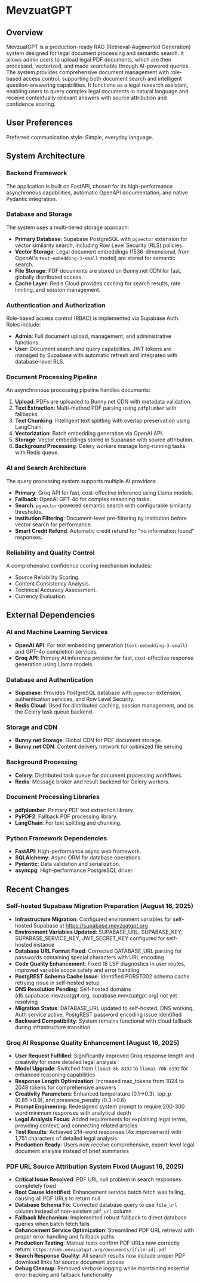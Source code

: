 # MevzuatGPT

## Overview
MevzuatGPT is a production-ready RAG (Retrieval-Augmented Generation) system designed for legal document processing and semantic search. It allows admin users to upload legal PDF documents, which are then processed, vectorized, and made searchable through AI-powered queries. The system provides comprehensive document management with role-based access control, supporting both document search and intelligent question-answering capabilities. It functions as a legal research assistant, enabling users to query complex legal documents in natural language and receive contextually relevant answers with source attribution and confidence scoring.

## User Preferences
Preferred communication style: Simple, everyday language.

## System Architecture

### Backend Framework
The application is built on FastAPI, chosen for its high-performance asynchronous capabilities, automatic OpenAPI documentation, and native Pydantic integration.

### Database and Storage
The system uses a multi-tiered storage approach:
- **Primary Database**: Supabase PostgreSQL with `pgvector` extension for vector similarity search, including Row Level Security (RLS) policies.
- **Vector Storage**: Legal document embeddings (1536-dimensional, from OpenAI's `text-embedding-3-small` model) are stored for semantic search.
- **File Storage**: PDF documents are stored on Bunny.net CDN for fast, globally distributed access.
- **Cache Layer**: Redis Cloud provides caching for search results, rate limiting, and session management.

### Authentication and Authorization
Role-based access control (RBAC) is implemented via Supabase Auth. Roles include:
- **Admin**: Full document upload, management, and administrative functions.
- **User**: Document search and query capabilities.
JWT tokens are managed by Supabase with automatic refresh and integrated with database-level RLS.

### Document Processing Pipeline
An asynchronous processing pipeline handles documents:
1.  **Upload**: PDFs are uploaded to Bunny.net CDN with metadata validation.
2.  **Text Extraction**: Multi-method PDF parsing using `pdfplumber` with fallbacks.
3.  **Text Chunking**: Intelligent text splitting with overlap preservation using LangChain.
4.  **Vectorization**: Batch embedding generation via OpenAI API.
5.  **Storage**: Vector embeddings stored in Supabase with source attribution.
6.  **Background Processing**: Celery workers manage long-running tasks with Redis queue.

### AI and Search Architecture
The query processing system supports multiple AI providers:
-   **Primary**: Groq API for fast, cost-effective inference using Llama models.
-   **Fallback**: OpenAI GPT-4o for complex reasoning tasks.
-   **Search**: `pgvector`-powered semantic search with configurable similarity thresholds.
-   **Institution Filtering**: Document-level pre-filtering by institution before vector search for performance.
-   **Smart Credit Refund**: Automatic credit refund for "no information found" responses.

### Reliability and Quality Control
A comprehensive confidence scoring mechanism includes:
-   Source Reliability Scoring.
-   Content Consistency Analysis.
-   Technical Accuracy Assessment.
-   Currency Evaluation.

## External Dependencies

### AI and Machine Learning Services
-   **OpenAI API**: For text embedding generation (`text-embedding-3-small`) and GPT-4o completion services.
-   **Groq API**: Primary AI inference provider for fast, cost-effective response generation using Llama models.

### Database and Authentication
-   **Supabase**: Provides PostgreSQL database with `pgvector` extension, authentication services, and Row Level Security.
-   **Redis Cloud**: Used for distributed caching, session management, and as the Celery task queue backend.

### Storage and CDN
-   **Bunny.net Storage**: Global CDN for PDF document storage.
-   **Bunny.net CDN**: Content delivery network for optimized file serving.

### Background Processing
-   **Celery**: Distributed task queue for document processing workflows.
-   **Redis**: Message broker and result backend for Celery workers.

### Document Processing Libraries
-   **pdfplumber**: Primary PDF text extraction library.
-   **PyPDF2**: Fallback PDF processing library.
-   **LangChain**: For text splitting and chunking.

### Python Framework Dependencies
-   **FastAPI**: High-performance async web framework.
-   **SQLAlchemy**: Async ORM for database operations.
-   **Pydantic**: Data validation and serialization.
-   **asyncpg**: High-performance PostgreSQL driver.

## Recent Changes

### Self-hosted Supabase Migration Preparation (August 16, 2025)
- **Infrastructure Migration**: Configured environment variables for self-hosted Supabase at https://supabase.mevzuatgpt.org
- **Environment Variables Updated**: SUPABASE_URL, SUPABASE_KEY, SUPABASE_SERVICE_KEY, JWT_SECRET_KEY configured for self-hosted instance
- **Database URL Format Fixed**: Corrected DATABASE_URL parsing for passwords containing special characters with URL encoding
- **Code Quality Enhancement**: Fixed 18 LSP diagnostics in user routes, improved variable scope safety and error handling
- **PostgREST Schema Cache Issue**: Identified PGRST002 schema cache retrying issue in self-hosted setup
- **DNS Resolution Pending**: Self-hosted domains (db.supabase.mevzuatgpt.org, supabase.mevzuatgpt.org) not yet resolving
- **Migration Status**: DATABASE_URL updated to self-hosted, DNS working, Auth service active, PostgREST password encoding issue identified
- **Backward Compatibility**: System remains functional with cloud fallback during infrastructure transition

### Groq AI Response Quality Enhancement (August 16, 2025)
- **User Request Fulfilled**: Significantly improved Groq response length and creativity for more detailed legal analysis
- **Model Upgrade**: Switched from `llama3-8b-8192` to `llama3-70b-8192` for enhanced reasoning capabilities  
- **Response Length Optimization**: Increased max_tokens from 1024 to 2048 tokens for comprehensive answers
- **Creativity Parameters**: Enhanced temperature (0.1→0.3), top_p (0.85→0.9), and presence_penalty (0.3→0.6)
- **Prompt Engineering**: Redesigned system prompt to require 200-300 word minimum responses with analytical depth
- **Legal Analysis Focus**: Added requirements for explaining legal terms, providing context, and connecting related articles
- **Test Results**: Achieved 214-word responses (4x improvement) with 1,751 characters of detailed legal analysis
- **Production Ready**: Users now receive comprehensive, expert-level legal document analysis instead of brief summaries

### PDF URL Source Attribution System Fixed (August 16, 2025)
- **Critical Issue Resolved**: PDF URL null problem in search responses completely fixed 
- **Root Cause Identified**: Enhancement service batch fetch was failing, causing all PDF URLs to return null
- **Database Schema Fix**: Corrected database query to use `file_url` column instead of non-existent `pdf_url` column
- **Fallback Mechanism**: Implemented robust fallback to direct database queries when batch fetch fails
- **Enhancement Service Optimization**: Streamlined PDF URL retrieval with proper error handling and fallback paths
- **Production Testing**: Manual tests confirm PDF URLs now correctly return: `https://cdn.mevzuatgpt.org/documents/[file-id].pdf`
- **Search Response Quality**: All search results now include proper PDF download links for source document access
- **Debug Cleanup**: Removed verbose logging while maintaining essential error tracking and fallback functionality